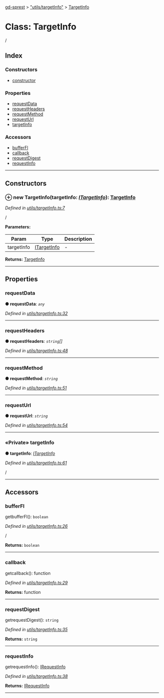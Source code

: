 [gd-sprest](../README.md) > ["utils/targetInfo"](../modules/_utils_targetinfo_.md) > [TargetInfo](../classes/_utils_targetinfo_.targetinfo.md)



# Class: TargetInfo


/

## Index

### Constructors

* [constructor](_utils_targetinfo_.targetinfo.md#constructor)


### Properties

* [requestData](_utils_targetinfo_.targetinfo.md#requestdata)
* [requestHeaders](_utils_targetinfo_.targetinfo.md#requestheaders)
* [requestMethod](_utils_targetinfo_.targetinfo.md#requestmethod)
* [requestUrl](_utils_targetinfo_.targetinfo.md#requesturl)
* [targetInfo](_utils_targetinfo_.targetinfo.md#targetinfo)


### Accessors

* [bufferFl](_utils_targetinfo_.targetinfo.md#bufferfl)
* [callback](_utils_targetinfo_.targetinfo.md#callback)
* [requestDigest](_utils_targetinfo_.targetinfo.md#requestdigest)
* [requestInfo](_utils_targetinfo_.targetinfo.md#requestinfo)



---
## Constructors
<a id="constructor"></a>


### ⊕ **new TargetInfo**(targetInfo: *[ITargetInfo](../interfaces/_definitions_lib_targetinfo_.itargetinfo.md)*): [TargetInfo](_utils_targetinfo_.targetinfo.md)



*Defined in [utils/targetInfo.ts:7](https://github.com/gunjandatta/sprest/blob/3de79f1/src/utils/targetInfo.ts#L7)*



/


**Parameters:**

| Param | Type | Description |
| ------ | ------ | ------ |
| targetInfo | [ITargetInfo](../interfaces/_definitions_lib_targetinfo_.itargetinfo.md)   |  - |





**Returns:** [TargetInfo](_utils_targetinfo_.targetinfo.md)

---


## Properties
<a id="requestdata"></a>

###  requestData

**●  requestData**:  *`any`* 

*Defined in [utils/targetInfo.ts:32](https://github.com/gunjandatta/sprest/blob/3de79f1/src/utils/targetInfo.ts#L32)*





___

<a id="requestheaders"></a>

###  requestHeaders

**●  requestHeaders**:  *`string`[]* 

*Defined in [utils/targetInfo.ts:48](https://github.com/gunjandatta/sprest/blob/3de79f1/src/utils/targetInfo.ts#L48)*





___

<a id="requestmethod"></a>

###  requestMethod

**●  requestMethod**:  *`string`* 

*Defined in [utils/targetInfo.ts:51](https://github.com/gunjandatta/sprest/blob/3de79f1/src/utils/targetInfo.ts#L51)*





___

<a id="requesturl"></a>

###  requestUrl

**●  requestUrl**:  *`string`* 

*Defined in [utils/targetInfo.ts:54](https://github.com/gunjandatta/sprest/blob/3de79f1/src/utils/targetInfo.ts#L54)*





___

<a id="targetinfo"></a>

### «Private» targetInfo

**●  targetInfo**:  *[ITargetInfo](../interfaces/_definitions_lib_targetinfo_.itargetinfo.md)* 

*Defined in [utils/targetInfo.ts:61](https://github.com/gunjandatta/sprest/blob/3de79f1/src/utils/targetInfo.ts#L61)*



/




___


## Accessors
<a id="bufferfl"></a>

###  bufferFl


getbufferFl(): `boolean`


*Defined in [utils/targetInfo.ts:26](https://github.com/gunjandatta/sprest/blob/3de79f1/src/utils/targetInfo.ts#L26)*



/




**Returns:** `boolean`



___

<a id="callback"></a>

###  callback


getcallback(): function


*Defined in [utils/targetInfo.ts:29](https://github.com/gunjandatta/sprest/blob/3de79f1/src/utils/targetInfo.ts#L29)*





**Returns:** function



___

<a id="requestdigest"></a>

###  requestDigest


getrequestDigest(): `string`


*Defined in [utils/targetInfo.ts:35](https://github.com/gunjandatta/sprest/blob/3de79f1/src/utils/targetInfo.ts#L35)*





**Returns:** `string`



___

<a id="requestinfo"></a>

###  requestInfo


getrequestInfo(): [IRequestInfo](../interfaces/_definitions_lib_targetinfo_.irequestinfo.md)


*Defined in [utils/targetInfo.ts:38](https://github.com/gunjandatta/sprest/blob/3de79f1/src/utils/targetInfo.ts#L38)*





**Returns:** [IRequestInfo](../interfaces/_definitions_lib_targetinfo_.irequestinfo.md)



___



